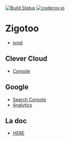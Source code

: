 [![Build Status](https://travis-ci.org/apflieger/zigotoo.svg?branch=master)](https://travis-ci.org/apflieger/zigotoo)
[![codecov.io](https://codecov.io/github/apflieger/zigotoo/coverage.svg?branch=master)](https://codecov.io/github/apflieger/zigotoo?branch=master)

# Zigotoo
* [prod](http://www.zigotoo.com)

## Clever Cloud
* [Console](https://console.clever-cloud.com)

## Google
* [Search Console](https://www.google.com/webmasters/tools/home)
* [Analytics](https://analytics.google.com/analytics/web)

## La doc
* [HERE](/doc)